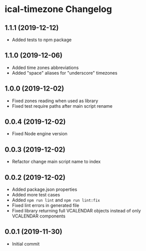 # ical-timezone Changelog

## 1.1.1 (2019-12-12)

-   Added tests to npm package

## 1.1.0 (2019-12-06)

-   Added time zones abbreviations
-   Added "space" aliases for "underscore" timezones

## 1.0.0 (2019-12-02)

-   Fixed zones reading when used as library
-   Fixed test require paths after main script rename

## 0.0.4 (2019-12-02)

-   Fixed Node engine version

## 0.0.3 (2019-12-02)

-   Refactor change main script name to index

## 0.0.2 (2019-12-02)

-   Added package.json properties
-   Added more test cases
-   Added `npm run lint` and `npm run lint:fix`
-   Fixed lint errors in generated file
-   Fixed library returning full VCALENDAR objects instead of only VCALENDAR components

## 0.0.1 (2019-11-30)

-   Initial commit
